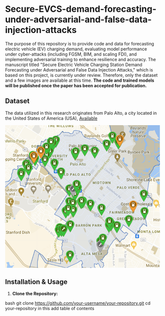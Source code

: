 # Secure-EVCS-demand-forecasting-under-adversarial-and-false-data-injection-attacks
The purpose of this repository is to provide code and data for forecasting electric vehicle (EV) charging demand, evaluating model performance under cyber-attacks (including FGSM, BIM, and scaling FDI), and implementing adversarial training to enhance resilience and accuracy. The manuscript titled "Secure Electric Vehicle Charging Station Demand Forecasting under Adversarial and False Data Injection Attacks," which is based on this project, is currently under review. Therefore, only the dataset and a few images are available at this time. **The code and trained models will be published once the paper has been accepted for publication.**


## **Dataset**  
 The data utilized in this research originates from Palo Alto, a city located in the United States of America (USA), [Available](https://github.com/Najmul1801098/Secure-EVCS-demand-forecasting-under-adversarial-and-false-data-injection-attacks/tree/b16f809997060d82e95bb57be0097cb357c1d8b9/Dataset)

  
![EVCS Charging Station](Images/EVCS_station.png)


## **Installation & Usage**  
1. **Clone the Repository:**  
   
bash
   git clone https://github.com/your-username/your-repository.git
   cd your-repository in this add table of contents

